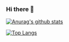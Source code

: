 ### Hi there 👋

[![Anurag's github stats](https://github-readme-stats.vercel.app/api?username=Pradeep-M-S&hide=contribs,prs,stars,issues)](https://github.com/anuraghazra/github-readme-stats)

[![Top Langs](https://github-readme-stats.vercel.app/api/top-langs/?username=Pradeep-M-S&layout=compact)](https://github.com/anuraghazra/github-readme-stats)
